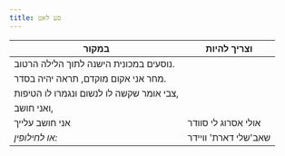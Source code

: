 ```yaml
---
title: סע לאט
---
```


| במקור                                    | וצריך להיות                 |
|------------------------------------------|-----------------------------|
| נוסעים במכונית הישנה לתוך הלילה הרטוב.   |                             |
| מחר אני אקום מוקדם, תראה יהיה בסדר.      |                             |
| צבי אומר שקשה לו לנשום ונגמרו לו הטיפות, |                             |
| ואני חושב,                               |                             |
| אני חושב עלייך                           | אולי אסרוג לי סוודר         |
| *או לחילופין:*                           | שאב'שלי דארת' וויידר        |
